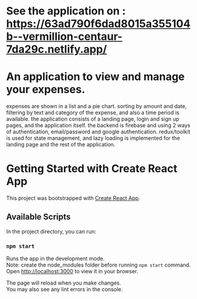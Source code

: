 # See the application on : https://63ad790f6dad8015a355104b--vermillion-centaur-7da29c.netlify.app/
# An application to view and manage your expenses. 
expenses are shown in a list and a pie chart.
sorting by amount and date, filtering by text and category of the expense, and also a time period is available.
the application consists of a landing page, login and sign up pages, and the application itself.
the backend is firebase and using 2 ways of authentication, email/password and google authentication.
redux/toolkit is used for state management, and lazy loading is implemented for the landing page and the rest of the application.
# Getting Started with Create React App

This project was bootstrapped with [Create React App](https://github.com/facebook/create-react-app).

## Available Scripts

In the project directory, you can run:

### `npm start`

Runs the app in the development mode.\
Note: create the node_modules folder before running `npm start` command.
Open [http://localhost:3000](http://localhost:3000) to view it in your browser.

The page will reload when you make changes.\
You may also see any lint errors in the console.
